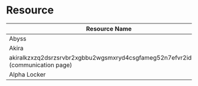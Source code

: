 # Resource

| Resource Name       | Link                              | Status |
|-----------------------------|------------------------------------------|-------|
| Abyss | 3ev4metjirohtdpshsqlkrqcmxq6zu3d7obrdhglpy5jpbr7whmlfgqd.onion | UP |
| Akira | akiral2iz6a7qgd3ayp3l6yub7xx2uep76idk3u2kollpj5z3z636bad.onion 
          akiralkzxzq2dsrzsrvbr2xgbbu2wgsmxryd4csgfameg52n7efvr2id.onion (communication page) | UP |
| Alpha Locker | mydatae2d63il5oaxxangwnid5loq2qmtsol2ozr6vtb7yfm5ypzo6id.onion | UP |
